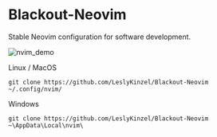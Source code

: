# Blackout-Neovim

Stable Neovim configuration for software development.

![nvim_demo](https://github.com/LeslyKinzel/Blackout-Neovim/assets/127464833/c449ed37-9b21-4505-a869-705bb41fcc33)

Linux / MacOS
```
git clone https://github.com/LeslyKinzel/Blackout-Neovim ~/.config/nvim/
```

Windows
```
git clone https://github.com/LeslyKinzel/Blackout-Neovim ~\AppData\Local\nvim\
```
